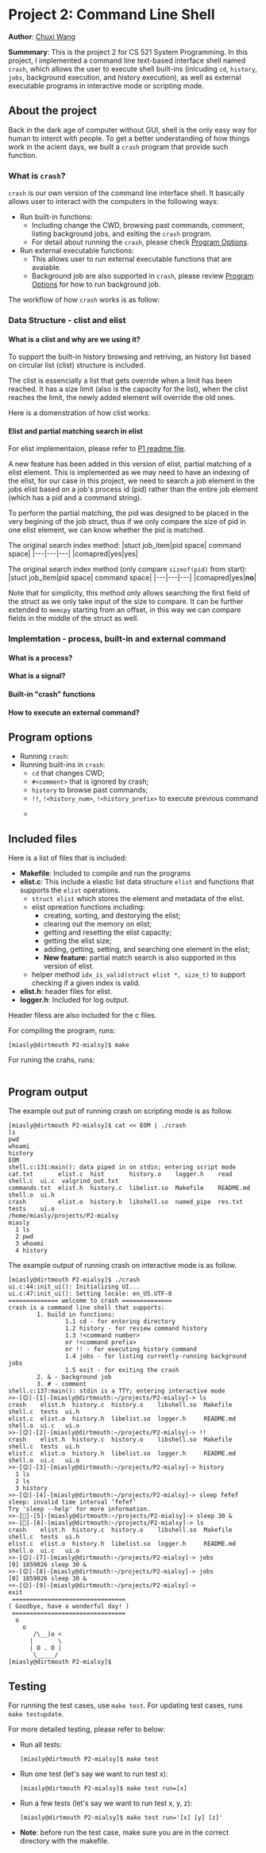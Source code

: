 # Project 2: Command Line Shell

**Author**: [Chuxi Wang](https://www.instagram.com/_mialsy_/ "click here to see awesome kitties, helps me survive this project :)") 

**Summmary**: This is the project 2 for CS 521 System Programming. In this project, I implemented a command line text-based interface shell named ```crash```, which allows the user to execute shell built-ins (inlcuding ```cd```, ```history```, ```jobs```, background execution, and history execution), as well as external executable programs in interactive mode or scripting mode. 

## About the project

Back in the dark age of computer without GUI, shell is the only easy way for human to interct with people. To get a better understanding of how things work in the acient days, we built a ```crash``` program that provide such function. 

### What is ```crash```? 

```crash``` is our own version of the command line interface shell. It basically allows user to interact with the computers in the following ways:

- Run built-in functions:
    - Including change the CWD, browsing past commands, comment, listing background jobs, and exiting the ```crash``` program.
    - For detail about running the ```crash```, please check [Program Options]().
- Run external executable functions:
    - This allows user to run external executable functions that are avaiable.
    - Background job are also supported in ```crash```, please review [Program Options]() for how to run background job.

The workflow of how ```crash``` works is as follow: 

### Data Structure - clist and elist
#### What is a clist and why are we using it?

To support the built-in history browsing and retriving, an history list based on circular list (clist) structure is included. 

The clist is essencially a list that gets override when a limit has been reached. It has a size limit (also is the capacity for the list), when the clist reaches the limit, the newly added element will override the old ones.

Here is a domenstration of how clist works:


#### Elist and partial matching search in elist
For elist implementaion, please refer to [P1 readme file]().

A new feature has been added in this version of elist, partial matching of a elist element. This is implemented as we may need to have an indexing of the elist, for our case in this project, we need to search a job element in the jobs elist based on a job's process id (pid) rather than the entire job element (which has a pid and a command string).

To perform the partial matching, the pid was designed to be placed in the very begining of the job struct, thus if we only compare the size of pid in one elist element, we can know whether the pid is matched. 

The original search index method:
|stuct job_item|pid space| command space|
|---|---|---|
|comapred|yes|yes|

The original search index method (only compare ```sizeof(pid)``` from start):
|stuct job_item|pid space| command space|
|---|---|---|
|comapred|yes|**no**|

Note that for simplicity, this method only allows searching the first field of the struct as we only take input of the size to compare. It can be further extended to ```memcpy``` starting from an offset, in this way we can compare fields in the middle of the struct as well.

### Implemtation - process, built-in and external command
#### What is a process?

#### What is a signal? 

#### Built-in "crash" functions

#### How to execute an external command?

## Program options

- Running ```crash```:
- Running built-ins in ```crash```:
    - ```cd``` that changes CWD;
    - ```#<comment>``` that is ignored by crash;
    - ```history``` to browse past commands;
    - ```!!```, ```!<history_num>```, ```!<history_prefix>``` to execute previous command
    - ``````

## Included files

Here is a list of files that is included:

- **Makefile**: Included to compile and run the programs
- **elist.c**: This include a elastic list data structure ```elist``` and functions that supports the ```elist``` operations.       
    - ```struct elist``` which stores the element and metadata of the elist.
    - elist opreation functions including:
        - creating, sorting, and destorying the elist;
        - clearing out the memory on elist;
        - getting and resetting the elist capacity;
        - getting the elist size;
        - adding, getting, setting, and searching one element in the elist;
        - **New feature:** partial match search is also supported in this version of elist. 
    - helper method ```idx_is_valid(struct elist *, size_t)``` to support checking if a given index is valid.
- **elist.h**: header files for elist.
- **logger.h**: Included for log output. 

Header filess are also included for the c files.

For compiling the program, runs:
```console
[miasly@dirtmouth P2-mialsy]$ make
```

For runing the crahs, runs:
```console

```

## Program output

The example out put of running crash on scripting mode is as follow. 

```console
[miasly@dirtmouth P2-mialsy]$ cat << EOM | ./crash
ls
pwd
whoami
history
EOM
shell.c:131:main(): data piped in on stdin; entering script mode
cat.txt       elist.c  hist       history.o    logger.h    read       shell.c  ui.c  valgrind_out.txt
commands.txt  elist.h  history.c  libelist.so  Makefile    README.md  shell.o  ui.h
crash         elist.o  history.h  libshell.so  named_pipe  res.txt    tests    ui.o
/home/miasly/projects/P2-mialsy
miasly
  1 ls
  2 pwd
  3 whoami
  4 history
```

The example output of running crash on interactive mode is as follow. 

```console
[miasly@dirtmouth P2-mialsy]$ ./crash
ui.c:44:init_ui(): Initializing UI...
ui.c:47:init_ui(): Setting locale: en_US.UTF-8
============== welcome to crash ==============
crash is a command line shell that supports: 
        1. build in functions: 
                1.1 cd - for entering directory
                1.2 history - for review command history
                1.3 !<command number> 
                or !<command prefix> 
                or !! - for executing history command
                1.4 jobs - for listing currently-running background jobs
                1.5 exit - for exiting the crash
        2. & - background job
        3. # - comment
shell.c:137:main(): stdin is a TTY; entering interactive mode
>>-[😌]-[1]-[miasly@dirtmouth:~/projects/P2-mialsy]-> ls
crash    elist.h  history.c  history.o    libshell.so  Makefile   shell.c  tests  ui.h
elist.c  elist.o  history.h  libelist.so  logger.h     README.md  shell.o  ui.c   ui.o
>>-[😌]-[2]-[miasly@dirtmouth:~/projects/P2-mialsy]-> !!
crash    elist.h  history.c  history.o    libshell.so  Makefile   shell.c  tests  ui.h
elist.c  elist.o  history.h  libelist.so  logger.h     README.md  shell.o  ui.c   ui.o
>>-[😌]-[3]-[miasly@dirtmouth:~/projects/P2-mialsy]-> history
  1 ls
  2 ls
  3 history
>>-[😌]-[4]-[miasly@dirtmouth:~/projects/P2-mialsy]-> sleep fefef
sleep: invalid time interval ‘fefef’
Try 'sleep --help' for more information.
>>-[🤯]-[5]-[miasly@dirtmouth:~/projects/P2-mialsy]-> sleep 30 &
>>-[🤯]-[6]-[miasly@dirtmouth:~/projects/P2-mialsy]-> ls
crash    elist.h  history.c  history.o    libshell.so  Makefile   shell.c  tests  ui.h
elist.c  elist.o  history.h  libelist.so  logger.h     README.md  shell.o  ui.c   ui.o
>>-[😌]-[7]-[miasly@dirtmouth:~/projects/P2-mialsy]-> jobs
[0] 1859026 sleep 30 &
>>-[😌]-[8]-[miasly@dirtmouth:~/projects/P2-mialsy]-> jobs
[0] 1859026 sleep 30 &
>>-[😌]-[9]-[miasly@dirtmouth:~/projects/P2-mialsy]-> 
exit
 ================================ 
( Goodbye, have a wonderful day! )
 ================================ 
  o
    o
       /\__)o < 
      |       \  
      | O . O | 
       \_____/ 
[miasly@dirtmouth P2-mialsy]$ 
```

## Testing

For running the test cases, use ```make test```. For updating test cases, runs ```make testupdate```. 

For more detailed testing, please refer to below:

- Run all tests:
    ```console
    [miasly@dirtmouth P2-mialsy]$ make test
    ```
- Run one test (let's say we want to run test x):
    ```console
    [miasly@dirtmouth P2-mialsy]$ make test run=[x]
    ```

- Run a few tests (let's say we want to run test x, y, z):
    ```console
    [miasly@dirtmouth P2-mialsy]$ make test run='[x] [y] [z]'
    ```

- **Note**: before run the test case, make sure you are in the correct directory with the makefile.